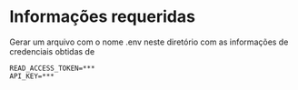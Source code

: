 # Informações requeridas

Gerar um arquivo com o nome .env neste diretório com as informações de credenciais obtidas de 

```env
READ_ACCESS_TOKEN=***
API_KEY=***
```
